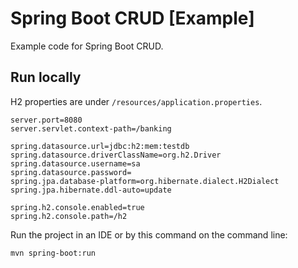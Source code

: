 # Spring Boot CRUD [Example]

Example code for Spring Boot CRUD.

## Run locally

H2 properties are under `/resources/application.properties`.  

```
server.port=8080
server.servlet.context-path=/banking

spring.datasource.url=jdbc:h2:mem:testdb
spring.datasource.driverClassName=org.h2.Driver
spring.datasource.username=sa
spring.datasource.password=
spring.jpa.database-platform=org.hibernate.dialect.H2Dialect
spring.jpa.hibernate.ddl-auto=update

spring.h2.console.enabled=true
spring.h2.console.path=/h2
```

Run the project in an IDE or by this command on the command line:

```
mvn spring-boot:run
```
